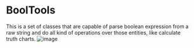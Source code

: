 # BoolTools
This is a set of classes that are capable of parse boolean expression from a raw string and do all kind of operations over those entities, like calculate truth charts.
![image](https://user-images.githubusercontent.com/126366539/230170065-670cac96-48d7-4667-86e6-e26821b0cd16.png)
